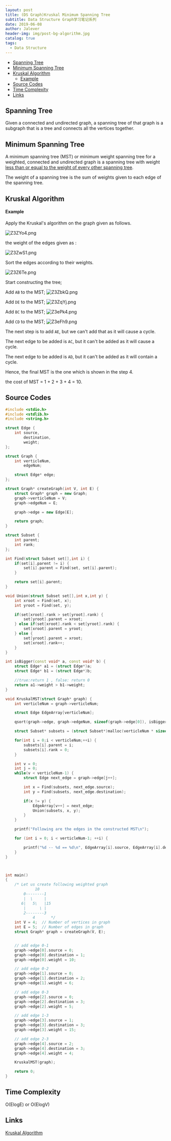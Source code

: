 ```yaml
---
layout: post
title: (DS Graph)Kruskal Minimum Spanning Tree
subtitle: Data Structure Graph学习笔记系列
date: 2019-06-08
author: Jalever
header-img: img/post-bg-algorithm.jpg
catalog: true
tags:
  - Data Structure
---
```

- [Spanning Tree](#spanning-tree)
- [Minimum Spanning Tree](#minimum-spanning-tree)
- [Kruskal Algorithm](#kruskal-algorithm)
    - [Example](#example)
- [Source Codes](#source-codes)
- [Time Complexity](#time-complexity)
- [Links](#links)

## Spanning Tree
Given a connected and undirected graph, a spanning tree of that graph is a subgraph that is a tree and connects all the vertices together.

## Minimum Spanning Tree
A minimum spanning tree (MST) or minimum weight spanning tree for a weighted, connected and undirected graph is a spanning tree with weight <ins>less than or equal to the weight of every other spanning tree</ins>.

The weight of a spanning tree is the sum of weights given to each edge of the spanning tree.

## Kruskal Algorithm

#### Example
Apply the Kruskal's algorithm on the graph given as follows.

![Z3ZYo4.png](https://s2.ax1x.com/2019/06/30/Z3ZYo4.png)

the weight of the edges given as :

![Z3ZwS1.png](https://s2.ax1x.com/2019/06/30/Z3ZwS1.png)

Sort the edges according to their weights.

![Z3Z6Te.png](https://s2.ax1x.com/2019/06/30/Z3Z6Te.png)

Start constructing the tree;

Add `AB` to the MST;
![Z3ZbkQ.png](https://s2.ax1x.com/2019/06/30/Z3ZbkQ.png)

Add `DE` to the MST;
![Z3ZqYj.png](https://s2.ax1x.com/2019/06/30/Z3ZqYj.png)

Add `BC` to the MST;
![Z3ePk4.png](https://s2.ax1x.com/2019/06/30/Z3ePk4.png)

Add `CD` to the MST;
![Z3eFh9.png](https://s2.ax1x.com/2019/06/30/Z3eFh9.png)

The next step is to add `AE`, but we can't add that as it will cause a cycle.

The next edge to be added is `AC`, but it can't be added as it will cause a cycle.

The next edge to be added is `AD`, but it can't be added as it will contain a cycle.

Hence, the final MST is the one which is shown in the step 4.

the cost of MST = 1 + 2 + 3 + 4 = 10.

## Source Codes

```cpp
#include <stdio.h>
#include <stdlib.h>
#include <string.h>

struct Edge {
    int source,
        destination,
        weight;
};

struct Graph {
    int verticleNum,
        edgeNum;

    struct Edge* edge;
};

struct Graph* createGraph(int V, int E) {
    struct Graph* graph = new Graph;
    graph->verticleNum = V;
    graph->edgeNum = E;

    graph->edge = new Edge[E];

    return graph;
}

struct Subset {
    int parent;
    int rank;
};

int Find(struct Subset set[],int i) {
    if(set[i].parent != i) {
        set[i].parent = Find(set, set[i].parent);
    }

    return set[i].parent;
}

void Union(struct Subset set[],int x,int y) {
    int xroot = Find(set, x);
    int yroot = Find(set, y);

    if(set[xroot].rank > set[yroot].rank) {
        set[yroot].parent = xroot;
    } else if(set[xroot].rank < set[yroot].rank) {
        set[xroot].parent = yroot;
    } else {
        set[yroot].parent = xroot;
        set[xroot].rank++;
    }
}

int isBigger(const void* a, const void* b) {
    struct Edge* a1 = (struct Edge*)a;
    struct Edge* b1 = (struct Edge*)b;

    //true:return 1 , false: return 0
    return a1->weight > b1->weight;
}

void KruskalMST(struct Graph* graph) {
    int verticleNum = graph->verticleNum;

    struct Edge EdgeArray[verticleNum];

    qsort(graph->edge, graph->edgeNum, sizeof(graph->edge[0]), isBigger);

    struct Subset* subsets = (struct Subset*)malloc(verticleNum * sizeof(struct Subset));

    for(int i = 0;i < verticleNum;++i) {
        subsets[i].parent = i;
        subsets[i].rank = 0;
    }

    int v = 0;
    int j = 0;
    while(v < verticleNum-1) {
        struct Edge next_edge = graph->edge[j++];

        int x = Find(subsets, next_edge.source);
        int y = Find(subsets, next_edge.destination);

        if(x != y) {
            EdgeArray[v++] = next_edge;
            Union(subsets, x, y);
        }
    }

    printf("Following are the edges in the constructed MST\n");

    for (int i = 0; i < verticleNum-1; ++i) {

        printf("%d -- %d == %d\n", EdgeArray[i].source, EdgeArray[i].destination, EdgeArray[i].weight);
    }
}



int main()
{
    /* Let us create following weighted graph
             10
        0--------1
        |  \     |
       6|   5\   |15
        |      \ |
        2--------3
            4       */
    int V = 4;  // Number of vertices in graph
    int E = 5;  // Number of edges in graph
    struct Graph* graph = createGraph(V, E);


    // add edge 0-1
    graph->edge[0].source = 0;
    graph->edge[0].destination = 1;
    graph->edge[0].weight = 10;

    // add edge 0-2
    graph->edge[1].source = 0;
    graph->edge[1].destination = 2;
    graph->edge[1].weight = 6;

    // add edge 0-3
    graph->edge[2].source = 0;
    graph->edge[2].destination = 3;
    graph->edge[2].weight = 5;

    // add edge 1-3
    graph->edge[3].source = 1;
    graph->edge[3].destination = 3;
    graph->edge[3].weight = 15;

    // add edge 2-3
    graph->edge[4].source = 2;
    graph->edge[4].destination = 3;
    graph->edge[4].weight = 4;

    KruskalMST(graph);

    return 0;
}
```

## Time Complexity
O(ElogE) or O(ElogV)

## Links
[Kruskal Algorithm](#https://www.geeksforgeeks.org/?p=26604/)
